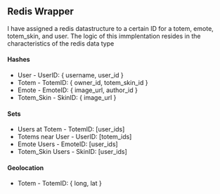 <h2>Redis Wrapper</h2>

<p>I have assigned a redis datastructure to a certain ID for a totem, emote, totem_skin, and user. The logic of this immplentation resides in the characteristics of the redis data type</p>

<section>
  <h4>Hashes</h4>
  <ul>
    <li>User - UserID: { username, user_id }</li>
    <li>Totem - TotemID: { owner_id, totem_skin_id }</li>
    <li>Emote - EmoteID: { image_url, author_id }</li>
    <li>Totem_Skin - SkinID: { image_url }</li>
  </ul>
</section>
<section>
  <h4>Sets</h4>
  <ul>
    <li>Users at Totem - TotemID: [user_ids]</li>
    <li>Totems near User - UserID: [totem_ids]</li>
    <li>Emote Users - EmoteID: [user_ids]</li>
    <li>Totem_Skin Users - SkinID: [user_ids]</li>
  </ul>
</section>
<section>
  <h4>Geolocation</h4>
  <ul>
    <li>Totem - TotemID: { long, lat }</li>
  </ul>
</section>
